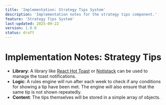 ```yaml
---
title: 'Implementation: Strategy Tips System'
description: 'Implementation notes for the strategy tips component.'
feature: 'Strategy Tips System'
last-updated: 2025-09-22
version: 1.0.0
status: draft
---
```


# Implementation Notes: Strategy Tips

- **Library**: A library like [React Hot Toast](https://react-hot-toast.com/) or [Notistack](https://notistack.com/) can be used to manage the toast notifications.
- **Logic**: A rules engine will run after each week to check if any conditions for showing a tip have been met. The engine will also ensure that the same tip is not shown repeatedly.
- **Content**: The tips themselves will be stored in a simple array of objects.
